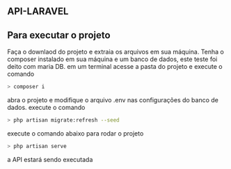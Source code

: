 ## API-LARAVEL


## Para executar o projeto
Faça o downlaod do projeto e extraia os arquivos em sua máquina.
Tenha o composer instalado em sua máquina e um banco de dados, este teste foi deito com maria DB.
em um terminal acesse a pasta do projeto e execute o comando
```bash
> composer i
```
abra o projeto e modifique o arquivo .env nas configurações do banco de dados.
execute o comando
```bash
> php artisan migrate:refresh --seed
```
execute o comando abaixo para rodar o projeto

```bash
> php artisan serve
```

a API estará sendo executada
